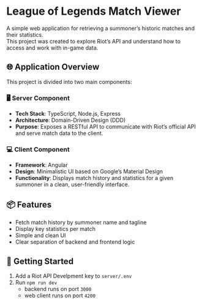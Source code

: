 # League of Legends Match Viewer

A simple web application for retrieving a summoner’s historic matches and their statistics.  
This project was created to explore Riot’s API and understand how to access and work with in-game data.

## 🌐 Application Overview

This project is divided into two main components:


### 🖥️ Server Component

- **Tech Stack**: TypeScript, Node.js, Express
- **Architecture**: Domain-Driven Design (DDD)
- **Purpose**: Exposes a RESTful API to communicate with Riot’s official API and serve match data to the client.


### 💻 Client Component

- **Framework**: Angular
- **Design**: Minimalistic UI based on Google’s Material Design
- **Functionality**: Displays match history and statistics for a given summoner in a clean, user-friendly interface.


## 📦 Features

- Fetch match history by summoner name and tagline
- Display key statistics per match
- Simple and clean UI
- Clear separation of backend and frontend logic


## 🚀 Getting Started

1. Add a Riot API Develpment key to `server/.env`
2. Run `npm run dev`
    - backend runs on port `3000`
    - web client runs on port `4200`